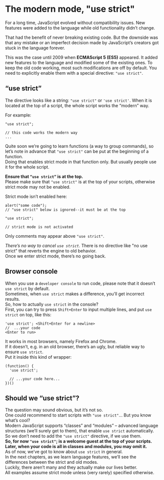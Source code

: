 # The modern mode, "use strict"

For a long time, JavaScript evolved without compatibility issues. New features were added to the language while old functionality didn’t change. <br>

That had the benefit of never breaking existing code. But the downside was that any mistake or an imperfect decision made by JavaScript’s creators got stuck in the language forever. <br>

This was the case until 2009 when **ECMAScript 5 (ES5)** appeared. It added new features to the language and modified some of the existing ones. To keep the old code working, most such modifications are off by default. You need to explicitly enable them with a special directive: `"use strict"`. <br>

## “use strict”

The directive looks like a string: `"use strict"` or `'use strict'`. When it is located at the top of a script, the whole script works the “modern” way.

For example:

```
"use strict";

// this code works the modern way
...
```

Quite soon we’re going to learn functions (a way to group commands), so let’s note in advance that `"use strict"` can be put at the beginning of a function. <br>
Doing that enables strict mode in that function only. But usually people use it for the whole script.

**Ensure that `“use strict”` is at the top.** <br>
Please make sure that `"use strict"` is at the top of your scripts, otherwise strict mode may not be enabled. <br>

Strict mode isn’t enabled here:

```
alert("some code");
// "use strict" below is ignored--it must be at the top

"use strict";

// strict mode is not activated
```

Only comments may appear above `"use strict"`.

*There’s no way to cancel `use strict`.*
There is no directive like "no use strict" that reverts the engine to old behavior. <br>
Once we enter strict mode, there’s no going back.

## Browser console

When you use a `developer console` to run code, please note that it doesn’t `use strict` by default. <br>
Sometimes, when `use strict` makes a difference, you’ll get incorrect results. <br>
So, how to actually `use strict` in the console? <br>
First, you can try to press `Shift+Enter` to input multiple lines, and put `use strict` on top, like this:

```
'use strict'; <Shift+Enter for a newline>
//  ...your code
<Enter to run>
```

It works in most browsers, namely Firefox and Chrome. <br>
If it doesn’t, e.g. in an old browser, there’s an ugly, but reliable way to ensure `use strict`. <br>
Put it inside this kind of wrapper:

```
(function() {
  'use strict';

  // ...your code here...
})()
```

## Should we “use strict”?

The question may sound obvious, but it’s not so. <br>
One could recommend to start scripts with `"use strict"`… But you know what’s cool? <br>
Modern JavaScript supports “classes” and “modules” – advanced language structures (we’ll surely get to them), that enable `use strict` automatically. So we don’t need to add the `"use strict"` directive, if we use them. <br>
**So, for now `"use strict"`; is a welcome guest at the top of your scripts. Later, when your code is all in classes and modules, you may omit it.** <br>
As of now, we’ve got to know about `use strict` in general. <br>
In the next chapters, as we learn language features, we’ll see the differences between the strict and old modes. <br>
Luckily, there aren’t many and they actually make our lives better. <br>
All examples assume strict mode unless (very rarely) specified otherwise.